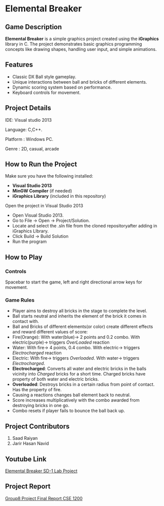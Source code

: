 # Elemental Breaker

## Game Description

**Elemental Breaker** is a simple graphics project created using the **iGraphics** library in C. The project demonstrates basic graphics programming concepts like drawing shapes, handling user input, and simple animations.

## Features
- Classic DX Ball style gameplay.
- Unique interactions between ball and bricks of different elements.
- Dynamic scoring system based on performance.
- Keyboard controls for movement.



## Project Details
IDE: Visual studio 2013

Language: C,C++.

Platform : Windows PC.

Genre : 2D, casual, arcade


## How to Run the Project

Make sure you have the following installed:
- **Visual Studio 2013**
- **MinGW Compiler** (if needed)
- **iGraphics Library** (included in this repository)


Open the project in Visual Studio 2013
- Open Visual Studio 2013.
- Go to File → Open → Project/Solution.
- Locate and select the .sln file from the cloned repositoryafter adding in iGraphics LIbrary.
- Click Build → Build Solution
- Run the program


## How to Play

### **Controls**
Spacebar to start the game, left and right directional arrow keys for movement.


### **Game Rules**

- Player aims to destroy all bricks in the stage to complete the level.
- Ball starts neutral and inherits the element of the brick it comes in contact with.
- Ball and Bricks of different elements(or color) create different effects and reward different values of score:
- Fire(Orange): With water(blue)-> 2 points and 0.2 combo. With electric(purple)-> triggers *OverLoaded* reaction
- Water: With fire-> 4 points, 0.4 combo. With electric-> triggers *Electrocharged* reaction
- Electric: With fire-> triggers *Overloaded*. With water-> triggers *Electrocharged*.
- **Electrocharged**: Converts all water and electric bricks in the balls vicinity into *Charged* bricks for a short time. Charged bricks have property of both water and electric bricks.
- **Overloaded**: Destroys bricks in a certain radius from point of contact. Has the property of fire.
- Causing a reactions changes ball element back to neutral.
- Score increases multiplicatively with the combo awarded from destroying bricks in one go.
- Combo resets if player fails to bounce the ball back up.

## Project Contributors

1. Saad Raiyan
2. Jarir Hasan Navid
  
## Youtube Link
[Elemental Breaker SD-1 Lab Project](https://youtu.be/C0A77C6Fk_g)

## Project Report
[Group8 Project Final Report CSE 1200](https://drive.google.com/drive/u/1/my-drive](https://docs.google.com/document/d/1NGsbhluSWHwunAgcGKGqbjvpsrCL2usn/edit?usp=drive_link&ouid=114792122558511338648&rtpof=true&sd=true))
